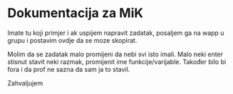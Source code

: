 # Dokumentacija za MiK
Imate tu koji primjer i ak uspijem napravit zadatak, posaljem ga na wapp u grupu i postavim ovdje da se moze skopirat. 

Molim da se zadatak malo promijeni da nebi svi isto imali. Malo neki enter stisnut stavit neki razmak, promijenit ime funkcije/varijable. Također bilo bi fora i da prof ne sazna da sam ja to stavil.

Zahvaljujem
